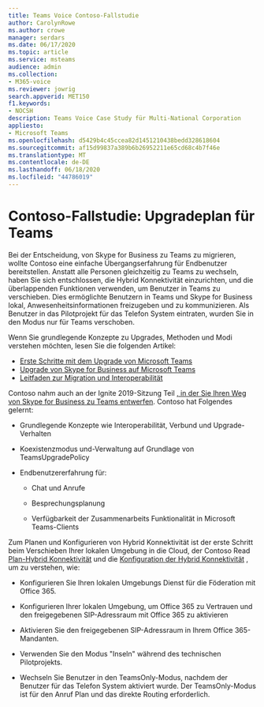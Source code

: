 ```yaml
---
title: Teams Voice Contoso-Fallstudie
author: CarolynRowe
ms.author: crowe
manager: serdars
ms.date: 06/17/2020
ms.topic: article
ms.service: msteams
audience: admin
ms.collection:
- M365-voice
ms.reviewer: jowrig
search.appverid: MET150
f1.keywords:
- NOCSH
description: Teams Voice Case Study für Multi-National Corporation
appliesto:
- Microsoft Teams
ms.openlocfilehash: d5429b4c45ccea82d1451210438bedd328618604
ms.sourcegitcommit: af15d99837a389b6b26952211e65cd68c4b7f46e
ms.translationtype: MT
ms.contentlocale: de-DE
ms.lasthandoff: 06/18/2020
ms.locfileid: "44786019"
---
```

# <a name="contoso-case-study-teams-upgrade-plan"></a>Contoso-Fallstudie: Upgradeplan für Teams

Bei der Entscheidung, von Skype for Business zu Teams zu migrieren, wollte Contoso eine einfache Übergangserfahrung für Endbenutzer bereitstellen. Anstatt alle Personen gleichzeitig zu Teams zu wechseln, haben Sie sich entschlossen, die Hybrid Konnektivität einzurichten, und die überlappenden Funktionen verwenden, um Benutzer in Teams zu verschieben. Dies ermöglichte Benutzern in Teams und Skype for Business lokal, Anwesenheitsinformationen freizugeben und zu kommunizieren. Als Benutzer in das Pilotprojekt für das Telefon System eintraten, wurden Sie in den Modus nur für Teams verschoben.

Wenn Sie grundlegende Konzepte zu Upgrades, Methoden und Modi verstehen möchten, lesen Sie die folgenden Artikel:

- [Erste Schritte mit dem Upgrade von Microsoft Teams](upgrade-start-here.md)
- [Upgrade von Skype for Business auf Microsoft Teams](upgrade-to-teams-on-prem-overview.md) 
- [Leitfaden zur Migration und Interoperabilität](migration-interop-guidance-for-teams-with-skype.md)
 
Contoso nahm auch an der Ignite 2019-Sitzung Teil [, in der Sie Ihren Weg von Skype for Business zu Teams entwerfen](https://myignite.techcommunity.microsoft.com/sessions/81820?source=sessions). Contoso hat Folgendes gelernt:

- Grundlegende Konzepte wie Interoperabilität, Verbund und Upgrade-Verhalten 

- Koexistenzmodus und-Verwaltung auf Grundlage von TeamsUpgradePolicy 

- Endbenutzererfahrung für: 

  - Chat und Anrufe 

  - Besprechungsplanung 

  - Verfügbarkeit der Zusammenarbeits Funktionalität in Microsoft Teams-Clients 

Zum Planen und Konfigurieren von Hybrid Konnektivität ist der erste Schritt beim Verschieben Ihrer lokalen Umgebung in die Cloud, der Contoso Read [Plan-Hybrid Konnektivität](https://docs.microsoft.com/SkypeForBusiness/hybrid/plan-hybrid-connectivity) und die [Konfiguration der Hybrid Konnektivität](https://docs.microsoft.com/SkypeForBusiness/hybrid/configure-hybrid-connectivity) , um zu verstehen, wie: 

  - Konfigurieren Sie Ihren lokalen Umgebungs Dienst für die Föderation mit Office 365. 

  - Konfigurieren Ihrer lokalen Umgebung, um Office 365 zu Vertrauen und den freigegebenen SIP-Adressraum mit Office 365 zu aktivieren 

  - Aktivieren Sie den freigegebenen SIP-Adressraum in Ihrem Office 365-Mandanten.

  - Verwenden Sie den Modus "Inseln" während des technischen Pilotprojekts.

  - Wechseln Sie Benutzer in den TeamsOnly-Modus, nachdem der Benutzer für das Telefon System aktiviert wurde. Der TeamsOnly-Modus ist für den Anruf Plan und das direkte Routing erforderlich. 

